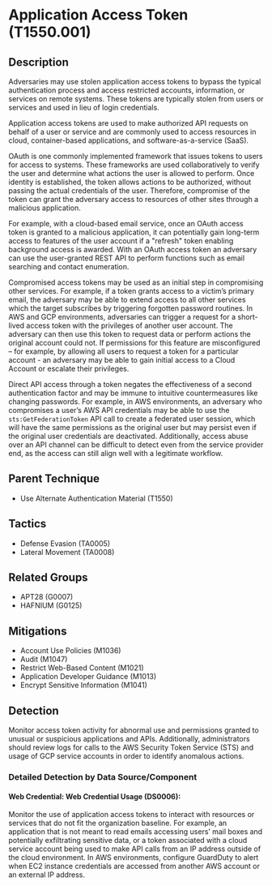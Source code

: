 # Application Access Token (T1550.001)

## Description
Adversaries may use stolen application access tokens to bypass the typical authentication process and access restricted accounts, information, or services on remote systems. These tokens are typically stolen from users or services and used in lieu of login credentials.

Application access tokens are used to make authorized API requests on behalf of a user or service and are commonly used to access resources in cloud, container-based applications, and software-as-a-service (SaaS). 

OAuth is one commonly implemented framework that issues tokens to users for access to systems. These frameworks are used collaboratively to verify the user and determine what actions the user is allowed to perform. Once identity is established, the token allows actions to be authorized, without passing the actual credentials of the user. Therefore, compromise of the token can grant the adversary access to resources of other sites through a malicious application.

For example, with a cloud-based email service, once an OAuth access token is granted to a malicious application, it can potentially gain long-term access to features of the user account if a "refresh" token enabling background access is awarded. With an OAuth access token an adversary can use the user-granted REST API to perform functions such as email searching and contact enumeration.

Compromised access tokens may be used as an initial step in compromising other services. For example, if a token grants access to a victim’s primary email, the adversary may be able to extend access to all other services which the target subscribes by triggering forgotten password routines. In AWS and GCP environments, adversaries can trigger a request for a short-lived access token with the privileges of another user account. The adversary can then use this token to request data or perform actions the original account could not. If permissions for this feature are misconfigured – for example, by allowing all users to request a token for a particular account - an adversary may be able to gain initial access to a Cloud Account or escalate their privileges.

Direct API access through a token negates the effectiveness of a second authentication factor and may be immune to intuitive countermeasures like changing passwords.  For example, in AWS environments, an adversary who compromises a user’s AWS API credentials may be able to use the `sts:GetFederationToken` API call to create a federated user session, which will have the same permissions as the original user but may persist even if the original user credentials are deactivated. Additionally, access abuse over an API channel can be difficult to detect even from the service provider end, as the access can still align well with a legitimate workflow.

## Parent Technique
- Use Alternate Authentication Material (T1550)

## Tactics
- Defense Evasion (TA0005)
- Lateral Movement (TA0008)

## Related Groups
- APT28 (G0007)
- HAFNIUM (G0125)

## Mitigations
- Account Use Policies (M1036)
- Audit (M1047)
- Restrict Web-Based Content (M1021)
- Application Developer Guidance (M1013)
- Encrypt Sensitive Information (M1041)

## Detection
Monitor access token activity for abnormal use and permissions granted to unusual or suspicious applications and APIs. Additionally, administrators should review logs for calls to the AWS Security Token Service (STS) and usage of GCP service accounts in order to identify anomalous actions.

### Detailed Detection by Data Source/Component
#### Web Credential: Web Credential Usage (DS0006): 
Monitor the use of application access tokens to interact with resources or services that do not fit the organization baseline. For example, an application that is not meant to read emails accessing users’ mail boxes and potentially exfiltrating sensitive data, or a token associated with a cloud service account being used to make API calls from an IP address outside of the cloud environment. In AWS environments, configure GuardDuty to alert when EC2 instance credentials are accessed from another AWS account or an external IP address.

